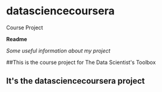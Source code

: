 # datasciencecoursera
Course Project

**Readme**

*Some useful information about my project*

##This is the course project for The Data Scientist's Toolbox

## It's the datasciencecoursera project
